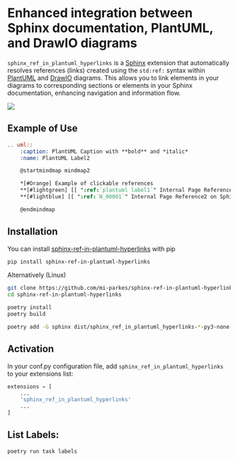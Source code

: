 # Enhanced integration between Sphinx documentation, PlantUML, and DrawIO diagrams

`sphinx_ref_in_plantuml_hyperlinks` is a [Sphinx](https://www.sphinx-doc.org/en/master/index.html) extension that automatically resolves references (links) created using the `std:ref:` syntax within [PlantUML](https://plantuml.com) and [DrawIO](https://pypi.org/project/sphinxcontrib-drawio/) diagrams. This allows you to link elements in your  diagrams to corresponding sections or elements in your Sphinx documentation, enhancing navigation and information flow.

![](https://mi-parkes.github.io/sphinx-ref-in-plantuml-hyperlinks/_images/refInPlantuml.png)

## Example of Use

```rst
.. uml::
    :caption: PlantUML Caption with **bold** and *italic*
    :name: PlantUML Label2

    @startmindmap mindmap2

    *[#Orange] Example of clickable references
    **[#lightgreen] [[ ":ref:`plantuml label1`" Internal Page Reference1 ]]
    **[#lightblue] [[ ":ref:`N_00001`" Internal Page Reference2 on Sphinx-Needs ]]

    @endmindmap
```
## Installation

You can install [sphinx-ref-in-plantuml-hyperlinks](https://pypi.org/project/sphinx-ref-in-plantuml-hyperlinks/) with pip

```bash
pip install sphinx-ref-in-plantuml-hyperlinks
```

Alternatively (Linux)

```bash
git clone https://github.com/mi-parkes/sphinx-ref-in-plantuml-hyperlinks.git
cd sphinx-ref-in-plantuml-hyperlinks

poetry install
poetry build

poetry add -G sphinx dist/sphinx_ref_in_plantuml_hyperlinks-*-py3-none-any.whl
```

## Activation

In your conf.py configuration file, add `sphinx_ref_in_plantuml_hyperlinks` to your extensions list:

```python
extensions = [
    ...
    'sphinx_ref_in_plantuml_hyperlinks'
    ...
]
```

## List Labels:

```bash
poetry run task labels
```

